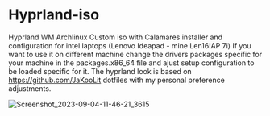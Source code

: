 # Hyprland-iso
Hyprland WM Archlinux Custom iso with Calamares installer and configuration for intel laptops (Lenovo Ideapad - mine Len16IAP 7i)
If you want to use it on different machine change the drivers packages specific for your machine in the packages.x86_64 file and ajust setup configuration
to be loaded specific for it.
The hyprland look is based on https://github.com/JaKooLit dotfiles with my personal preference adjustments.

![Screenshot_2023-09-04-11-46-21_3615](https://github.com/322sirc/Hyprland-iso/assets/108036478/8befb6d4-63b8-4b8c-912e-b9ee892bef6b)
